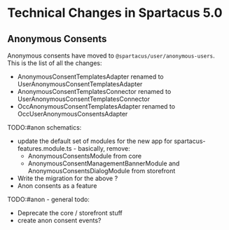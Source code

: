 # Technical Changes in Spartacus 5.0

## Anonymous Consents

Anonymous consents have moved to `@spartacus/user/anonymous-users`.
This is the list of all the changes:

- AnonymousConsentTemplatesAdapter renamed to UserAnonymousConsentTemplatesAdapter
- AnonymousConsentTemplatesConnector renamed to UserAnonymousConsentTemplatesConnector
- OccAnonymousConsentTemplatesAdapter renamed to OccUserAnonymousConsentsAdapter

TODO:#anon schematics:

- update the default set of modules for the new app for spartacus-features.module.ts - basically, remove:
  - AnonymousConsentsModule from core
  - AnonymousConsentManagementBannerModule and AnonymousConsentsDialogModule from storefront
- Write the migration for the above ?
- Anon consents as a feature

TODO:#anon - general todo:

- Deprecate the core / storefront stuff
- create anon consent events?
